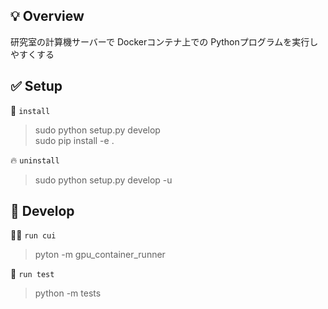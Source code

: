 ## :bulb: Overview
研究室の計算機サーバーで Dockerコンテナ上での Pythonプログラムを実行しやすくする

## :white_check_mark: Setup

:rocket: `install`
> sudo python setup.py develop  
> sudo pip install -e .

:fire: `uninstall`
> sudo python setup.py develop -u  

## :hammer: Develop

:technologist: `run cui`
> pyton -m gpu_container_runner

:test_tube: `run test`
> python -m tests
